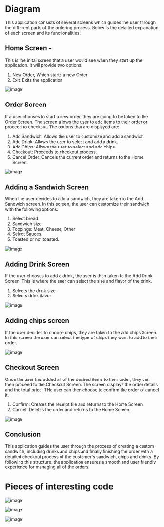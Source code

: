 # Diagram 

This application consists of several screens which guides the user through the different parts of the ordering process. 
Below is the detailed explanation of each screen and its functionalities.

## Home Screen - 

This is the inital screen that a user would see when they start up the application. it will provide two options:
1) New Order, Which starts a new Order
0) Exit: Exits the application

![image](https://github.com/jmooie1/CapstoneTwo_Deli/assets/166542491/6cbf908a-1872-445f-b3ec-a45b1d3993ec)

## Order Screen -

If a user chooses to start a new order, they are going to be taken to the Order Screen. The screen allows the user to add items to their order or 
procced to checkout. The options that are displayed are:

1) Add Sandwich: Allows the user to customize and add a sandwich.
2) Add Drink: Allows the user to select and add a drink.
3) Add Chips: Allows the user to select and add chips.
4) Checkout: Proceeds to checkout process.
0) Cancel Order: Cancels the current order and returns to the Home Screen.

![image](https://github.com/jmooie1/CapstoneTwo_Deli/assets/166542491/109608ed-de0e-4fe0-b4ac-decd14287cad)

## Adding a Sandwich Screen
When the user decides to add a sandwich, they are taken to the Add Sandwich screen. In this screen, the user can customize their sandwich with the
following options:

1) Select bread
2) Sandwich size
3) Toppings: Meat, Cheese, Other
4) Select Sauces
5) Toasted or not toasted.

![image](https://github.com/jmooie1/CapstoneTwo_Deli/assets/166542491/4297cdba-26a0-4b8e-85ec-82822e751d16)

## Adding Drink Screen

If the user chooses to add a drink, the user is then taken to the Add Drink Screen. This is where the suer can select the size and flavor of the 
drink.

1) Selects the drink size
2) Selects drink flavor

 ![image](https://github.com/jmooie1/CapstoneTwo_Deli/assets/166542491/03f4c797-1d51-4b69-98fd-cb51465cc8af)

## Adding chips screen

If the user decides to choose chips, they are taken to the add chips Screen. In this screen the user can select the type of chips they want to add to 
their order.

![image](https://github.com/jmooie1/CapstoneTwo_Deli/assets/166542491/461e8b78-6acd-4e89-8e97-4a29ccff084b)

## Checkout Screen

Once the user has added all of the desired items to their order, they can then proceed to the Checkout Screen.
The screen displays the order details and the total price. THe user can then choose to confirm the order or cancel it.

1) Confirm: Creates the receipt file and returns to the Home Screen.
2) Cancel: Deletes the order and returns to the Home Screen.

![image](https://github.com/jmooie1/CapstoneTwo_Deli/assets/166542491/44d2225c-e9ef-492e-9ee1-5b469669a8fa)

## Conclusion

This application guides the user through the process of creating a custom sandwich, including drinks and chips and finally finishing the order with
a detailed checkout process of the customer's sandwich, chips and drinks. By following this structure, the application ensures a smooth and 
user friendly experience for managing all of the orders.

# Pieces of interesting code 
![image](https://github.com/jmooie1/CapstoneTwo_Deli/assets/166542491/1f9f7c75-4785-4e1e-bc48-684ef342d712)

![image](https://github.com/jmooie1/CapstoneTwo_Deli/assets/166542491/30f6430a-51d4-46f9-b3d0-687a9a6c623b)

![image](https://github.com/jmooie1/CapstoneTwo_Deli/assets/166542491/4ef72928-e5e1-44f0-b76d-5e3e22c63192)




